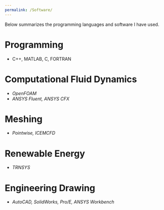 ```yaml
---
permalink: /Software/
---
```


Below summarizes the programming languages and software I have used.

# Programming 
- C++, MATLAB, C, FORTRAN

# Computational Fluid Dynamics
- _OpenFOAM_
- _ANSYS Fluent, ANSYS CFX_

# Meshing 
- _Pointwise, ICEMCFD_ 

# Renewable Energy 
- _TRNSYS_

# Engineering Drawing 
- _AutoCAD, SolidWorks, Pro/E, ANSYS Workbench_





